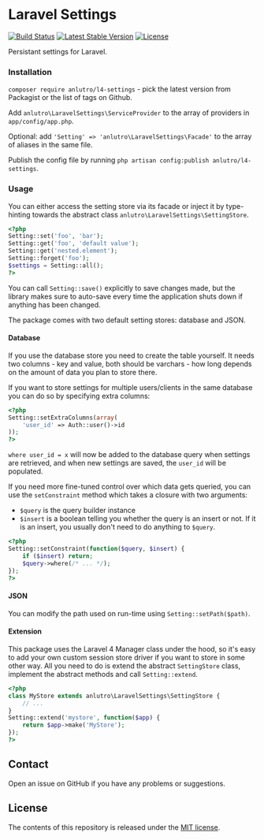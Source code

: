 # Laravel Settings

[![Build Status](https://travis-ci.org/anlutro/laravel-settings.png?branch=master)](https://travis-ci.org/anlutro/laravel-settings)
[![Latest Stable Version](https://poser.pugx.org/anlutro/l4-settings/v/stable.svg)](https://github.com/anlutro/laravel-settings/releases)
[![License](https://poser.pugx.org/anlutro/l4-settings/license.svg)](http://opensource.org/licenses/MIT)

Persistant settings for Laravel.

### Installation

`composer require anlutro/l4-settings` - pick the latest version from Packagist or the list of tags on Github.

Add `anlutro\LaravelSettings\ServiceProvider` to the array of providers in `app/config/app.php`.

Optional: add `'Setting' => 'anlutro\LaravelSettings\Facade'` to the array of aliases in the same file.

Publish the config file by running `php artisan config:publish anlutro/l4-settings`.

### Usage

You can either access the setting store via its facade or inject it by type-hinting towards the abstract class `anlutro\LaravelSettings\SettingStore`.

```php
<?php
Setting::set('foo', 'bar');
Setting::get('foo', 'default value');
Setting::get('nested.element');
Setting::forget('foo');
$settings = Setting::all();
?>
```

You can call `Setting::save()` explicitly to save changes made, but the library makes sure to auto-save every time the application shuts down if anything has been changed.

The package comes with two default setting stores: database and JSON.

#### Database

If you use the database store you need to create the table yourself. It needs two columns - key and value, both should be varchars - how long depends on the amount of data you plan to store there.

If you want to store settings for multiple users/clients in the same database you can do so by specifying extra columns:

```php
<?php
Setting::setExtraColumns(array(
	'user_id' => Auth::user()->id
));
?>
```

`where user_id = x` will now be added to the database query when settings are retrieved, and when new settings are saved, the `user_id` will be populated.

If you need more fine-tuned control over which data gets queried, you can use the `setConstraint` method which takes a closure with two arguments:

- `$query` is the query builder instance
- `$insert` is a boolean telling you whether the query is an insert or not. If it is an insert, you usually don't need to do anything to `$query`.

```php
<?php
Setting::setConstraint(function($query, $insert) {
	if ($insert) return;
	$query->where(/* ... */);
});
?>
```

#### JSON

You can modify the path used on run-time using `Setting::setPath($path)`.

#### Extension

This package uses the Laravel 4 Manager class under the hood, so it's easy to add your own custom session store driver if you want to store in some other way. All you need to do is extend the abstract `SettingStore` class, implement the abstract methods and call `Setting::extend`.

```php
<?php
class MyStore extends anlutro\LaravelSettings\SettingStore {
	// ...
}
Setting::extend('mystore', function($app) {
	return $app->make('MyStore');
});
?>
```

## Contact

Open an issue on GitHub if you have any problems or suggestions.

## License

The contents of this repository is released under the [MIT license](http://opensource.org/licenses/MIT).
